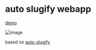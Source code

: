 # auto slugify webapp
[demo](https://slugify.kazoottt.top/)


![image](https://github.com/KazooTTT/auto-slugify-webapp/assets/31075337/c2fa1b14-7176-4fee-aaa1-678f5099c742)

based on
[auto-slugify](https://github.com/kzttools/auto-slugify)
